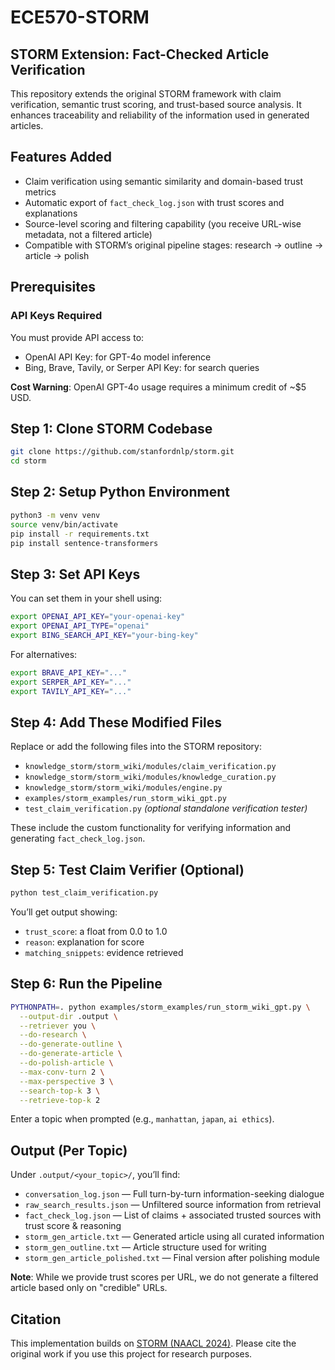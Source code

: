 # ECE570-STORM

## STORM Extension: Fact-Checked Article Verification

This repository extends the original STORM framework with claim verification, semantic trust scoring, and trust-based source analysis. It enhances traceability and reliability of the information used in generated articles.

## Features Added

- Claim verification using semantic similarity and domain-based trust metrics  
- Automatic export of `fact_check_log.json` with trust scores and explanations  
- Source-level scoring and filtering capability (you receive URL-wise metadata, not a filtered article)  
- Compatible with STORM’s original pipeline stages: research → outline → article → polish

## Prerequisites

### API Keys Required

You must provide API access to:

- OpenAI API Key: for GPT-4o model inference  
- Bing, Brave, Tavily, or Serper API Key: for search queries  

**Cost Warning**: OpenAI GPT-4o usage requires a minimum credit of ~$5 USD.

## Step 1: Clone STORM Codebase

```bash
git clone https://github.com/stanfordnlp/storm.git
cd storm
```

## Step 2: Setup Python Environment

```bash
python3 -m venv venv
source venv/bin/activate
pip install -r requirements.txt
pip install sentence-transformers
```

## Step 3: Set API Keys

You can set them in your shell using:

```bash
export OPENAI_API_KEY="your-openai-key"
export OPENAI_API_TYPE="openai"
export BING_SEARCH_API_KEY="your-bing-key"
```

For alternatives:

```bash
export BRAVE_API_KEY="..."
export SERPER_API_KEY="..."
export TAVILY_API_KEY="..."
```

## Step 4: Add These Modified Files

Replace or add the following files into the STORM repository:

- `knowledge_storm/storm_wiki/modules/claim_verification.py`  
- `knowledge_storm/storm_wiki/modules/knowledge_curation.py`  
- `knowledge_storm/storm_wiki/modules/engine.py`  
- `examples/storm_examples/run_storm_wiki_gpt.py`  
- `test_claim_verification.py` *(optional standalone verification tester)*

These include the custom functionality for verifying information and generating `fact_check_log.json`.

## Step 5: Test Claim Verifier (Optional)

```bash
python test_claim_verification.py
```

You’ll get output showing:

- `trust_score`: a float from 0.0 to 1.0  
- `reason`: explanation for score  
- `matching_snippets`: evidence retrieved

## Step 6: Run the Pipeline

```bash
PYTHONPATH=. python examples/storm_examples/run_storm_wiki_gpt.py \
  --output-dir .output \
  --retriever you \
  --do-research \
  --do-generate-outline \
  --do-generate-article \
  --do-polish-article \
  --max-conv-turn 2 \
  --max-perspective 3 \
  --search-top-k 3 \
  --retrieve-top-k 2
```

Enter a topic when prompted (e.g., `manhattan`, `japan`, `ai ethics`).

## Output (Per Topic)

Under `.output/<your_topic>/`, you’ll find:

- `conversation_log.json` — Full turn-by-turn information-seeking dialogue  
- `raw_search_results.json` — Unfiltered source information from retrieval  
- `fact_check_log.json` — List of claims + associated trusted sources with trust score & reasoning  
- `storm_gen_article.txt` — Generated article using all curated information  
- `storm_gen_outline.txt` — Article structure used for writing  
- `storm_gen_article_polished.txt` — Final version after polishing module

**Note**: While we provide trust scores per URL, we do not generate a filtered article based only on "credible" URLs.

## Citation

This implementation builds on [STORM (NAACL 2024)](https://arxiv.org/abs/2402.14207). Please cite the original work if you use this project for research purposes.
